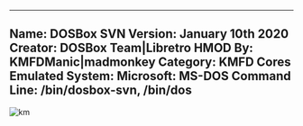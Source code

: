 -----------------------
Name: DOSBox SVN
Version: January 10th 2020
Creator: DOSBox Team|Libretro
HMOD By: KMFDManic|madmonkey
Category: KMFD Cores
Emulated System: Microsoft: MS-DOS
Command Line: /bin/dosbox-svn, /bin/dos
-----------------------
![km](https://i.imgur.com/VUCLORu.png)
